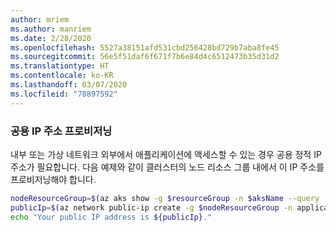 ```yaml
---
author: mriem
ms.author: manriem
ms.date: 2/28/2020
ms.openlocfilehash: 5527a38151afd531cbd256428bd729b7aba8fe45
ms.sourcegitcommit: 56e5f51daf6f671f7b6e84d4c6512473b35d31d2
ms.translationtype: HT
ms.contentlocale: ko-KR
ms.lasthandoff: 03/07/2020
ms.locfileid: "78897592"
---
```

### <a name="provision-a-public-ip-address"></a>공용 IP 주소 프로비저닝

내부 또는 가상 네트워크 외부에서 애플리케이션에 액세스할 수 있는 경우 공용 정적 IP 주소가 필요합니다. 다음 예제와 같이 클러스터의 노드 리소스 그룹 내에서 이 IP 주소를 프로비저닝해야 합니다.

```bash
nodeResourceGroup=$(az aks show -g $resourceGroup -n $aksName --query 'nodeResourceGroup' -o tsv)
publicIp=$(az network public-ip create -g $nodeResourceGroup -n applicationIp --sku Standard --allocation-method Static --query 'publicIp.ipAddress' -o tsv)
echo "Your public IP address is ${publicIp}."
```
